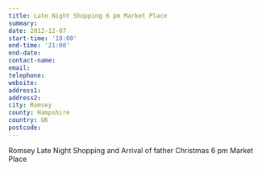 ```yaml
---
title: Late Night Shopping 6 pm Market Place
summary: 
date: 2012-12-07
start-time: '18:00'
end-time: '21:00'
end-date: 
contact-name: 
email: 
telephone: 
website: 
address1: 
address2: 
city: Romsey
county: Hampshire
country: UK
postcode: 
---
```

Romsey Late Night Shopping and Arrival of father Christmas 6 pm Market Place

